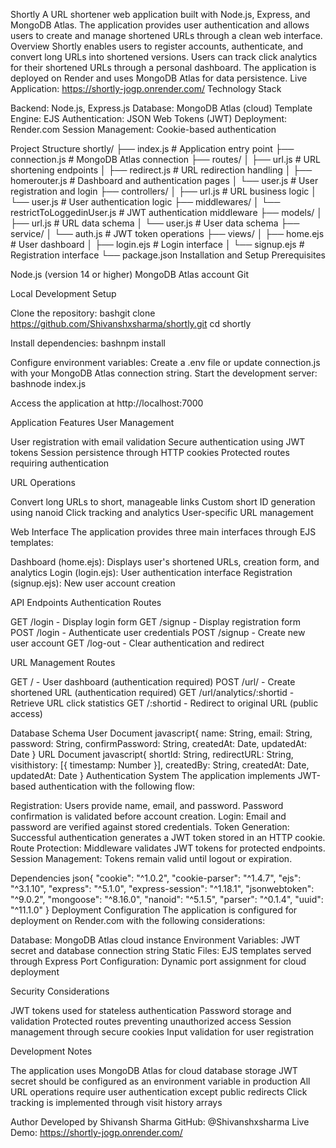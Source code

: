Shortly
A URL shortener web application built with Node.js, Express, and MongoDB Atlas. The application provides user authentication and allows users to create and manage shortened URLs through a clean web interface.
Overview
Shortly enables users to register accounts, authenticate, and convert long URLs into shortened versions. Users can track click analytics for their shortened URLs through a personal dashboard. The application is deployed on Render and uses MongoDB Atlas for data persistence.
Live Application: https://shortly-jogp.onrender.com/
Technology Stack

Backend: Node.js, Express.js
Database: MongoDB Atlas (cloud)
Template Engine: EJS
Authentication: JSON Web Tokens (JWT)
Deployment: Render.com
Session Management: Cookie-based authentication

Project Structure
shortly/
├── index.js                          # Application entry point
├── connection.js                     # MongoDB Atlas connection
├── routes/
│   ├── url.js                       # URL shortening endpoints
│   ├── redirect.js                  # URL redirection handling
│   ├── homerouter.js               # Dashboard and authentication pages
│   └── user.js                     # User registration and login
├── controllers/
│   ├── url.js                      # URL business logic
│   └── user.js                     # User authentication logic
├── middlewares/
│   └── restrictToLoggedinUser.js   # JWT authentication middleware
├── models/
│   ├── url.js                      # URL data schema
│   └── user.js                     # User data schema
├── service/
│   └── auth.js                     # JWT token operations
├── views/
│   ├── home.ejs                    # User dashboard
│   ├── login.ejs                   # Login interface
│   └── signup.ejs                  # Registration interface
└── package.json
Installation and Setup
Prerequisites

Node.js (version 14 or higher)
MongoDB Atlas account
Git

Local Development Setup

Clone the repository:
bashgit clone https://github.com/Shivanshxsharma/shortly.git
cd shortly

Install dependencies:
bashnpm install

Configure environment variables:
Create a .env file or update connection.js with your MongoDB Atlas connection string.
Start the development server:
bashnode index.js

Access the application at http://localhost:7000

Application Features
User Management

User registration with email validation
Secure authentication using JWT tokens
Session persistence through HTTP cookies
Protected routes requiring authentication

URL Operations

Convert long URLs to short, manageable links
Custom short ID generation using nanoid
Click tracking and analytics
User-specific URL management

Web Interface
The application provides three main interfaces through EJS templates:

Dashboard (home.ejs): Displays user's shortened URLs, creation form, and analytics
Login (login.ejs): User authentication interface
Registration (signup.ejs): New user account creation

API Endpoints
Authentication Routes

GET /login - Display login form
GET /signup - Display registration form
POST /login - Authenticate user credentials
POST /signup - Create new user account
GET /log-out - Clear authentication and redirect

URL Management Routes

GET / - User dashboard (authentication required)
POST /url/ - Create shortened URL (authentication required)
GET /url/analytics/:shortid - Retrieve URL click statistics
GET /:shortid - Redirect to original URL (public access)

Database Schema
User Document
javascript{
  name: String,
  email: String,
  password: String,
  confirmPassword: String,
  createdAt: Date,
  updatedAt: Date
}
URL Document
javascript{
  shortId: String,
  redirectURL: String,
  visithistory: [{
    timestamp: Number
  }],
  createdBy: String,
  createdAt: Date,
  updatedAt: Date
}
Authentication System
The application implements JWT-based authentication with the following flow:

Registration: Users provide name, email, and password. Password confirmation is validated before account creation.
Login: Email and password are verified against stored credentials.
Token Generation: Successful authentication generates a JWT token stored in an HTTP cookie.
Route Protection: Middleware validates JWT tokens for protected endpoints.
Session Management: Tokens remain valid until logout or expiration.

Dependencies
json{
   "cookie": "^1.0.2",
    "cookie-parser": "^1.4.7",
    "ejs": "^3.1.10",
    "express": "^5.1.0",
    "express-session": "^1.18.1",
    "jsonwebtoken": "^9.0.2",
    "mongoose": "^8.16.0",
    "nanoid": "^5.1.5",
    "parser": "^0.1.4",
    "uuid": "^11.1.0"
}
Deployment Configuration
The application is configured for deployment on Render.com with the following considerations:

Database: MongoDB Atlas cloud instance
Environment Variables: JWT secret and database connection string
Static Files: EJS templates served through Express
Port Configuration: Dynamic port assignment for cloud deployment

Security Considerations

JWT tokens used for stateless authentication
Password storage and validation
Protected routes preventing unauthorized access
Session management through secure cookies
Input validation for user registration

Development Notes

The application uses MongoDB Atlas for cloud database storage
JWT secret should be configured as an environment variable in production
All URL operations require user authentication except public redirects
Click tracking is implemented through visit history arrays

Author
Developed by Shivansh Sharma
GitHub: @Shivanshxsharma
Live Demo: https://shortly-jogp.onrender.com/
